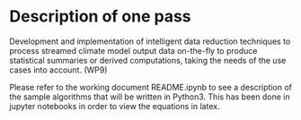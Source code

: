 # Description of one pass

Development and implementation of intelligent data reduction techniques to process streamed climate model output data on-the-fly to produce statistical summaries or derived computations, taking the needs of the use cases into account. (WP9)

Please refer to the working document README.ipynb to see a description of the sample algorithms that will be written in Python3. This has been done in jupyter notebooks in order to view the equations in latex.  
